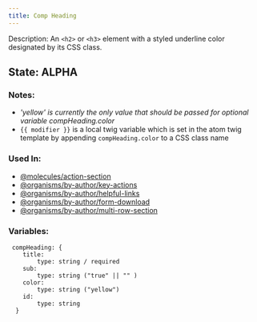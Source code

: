 ```yaml
---
title: Comp Heading
---
```

Description: An `<h2>` or `<h3>` element with a styled underline color designated by its CSS class.

## State: ALPHA

### Notes:
- _'yellow' is currently the only value that should be passed for optional variable compHeading.color_
- `{{ modifier }}` is a local twig variable which is set in the atom twig template by appending `compHeading.color` to a CSS class name

### Used In:
- [@molecules/action-section](/?p=molecules-action-section)
- [@organisms/by-author/key-actions](/?p=organisms-key-actions)
- [@organisms/by-author/helpful-links](/?p=organisms-helpful-links)
- [@organisms/by-author/form-download](/?p=organisms-form-download)
- [@organisms/by-author/multi-row-section](/?p=organisms-multi-row-section)
### Variables:
~~~
 compHeading: {
    title:
        type: string / required
    sub:
        type: string ("true" || "" )
    color:
        type: string ("yellow")
    id:
        type: string
  }
~~~
